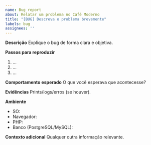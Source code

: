 ```yaml
---
name: Bug report
about: Relatar um problema no Café Moderno
title: "[BUG] Descreva o problema brevemente"
labels: bug
assignees: ''
---
```


**Descrição**
Explique o bug de forma clara e objetiva.

**Passos para reproduzir**
1. ...
2. ...
3. ...

**Comportamento esperado**
O que você esperava que acontecesse?

**Evidências**
Prints/logs/erros (se houver).

**Ambiente**
- SO:
- Navegador:
- PHP:
- Banco (PostgreSQL/MySQL):

**Contexto adicional**
Qualquer outra informação relevante.
